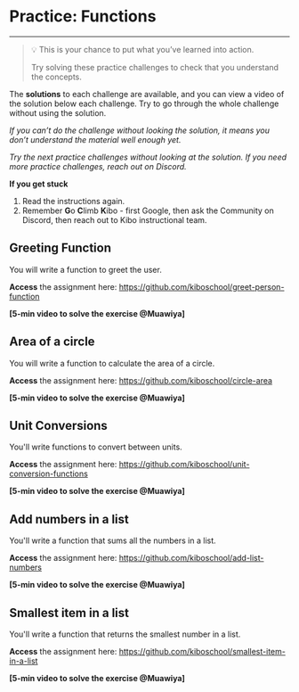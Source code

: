 # Practice: Functions

---

> 💡 This is your chance to put what you’ve learned into action. 
>
> Try solving these practice challenges to check that you understand the concepts.

The **solutions** to each challenge are available, and you can view a video of the solution below each challenge. 
Try to go through the whole challenge without using the solution.

_If you can’t do the challenge without looking the solution, it means you don’t understand the material well enough yet._

_Try the next practice challenges without looking at the solution. If you need more practice challenges, reach out on Discord._

<aside>

**If you get stuck** 
1. Read the instructions again. 
2. Remember **G**o **C**limb **K**ibo - first Google, then ask the Community on Discord, then reach out to Kibo instructional team. 

</aside>

## Greeting Function

You will write a function to greet the user.

**Access** the assignment here: https://github.com/kiboschool/greet-person-function

**[5-min video to solve the exercise @Muawiya]**

## Area of a circle

You will write a function to calculate the area of a circle.

**Access** the assignment here: https://github.com/kiboschool/circle-area

**[5-min video to solve the exercise @Muawiya]**

## Unit Conversions

You'll write functions to convert between units.

**Access** the assignment here: https://github.com/kiboschool/unit-conversion-functions

**[5-min video to solve the exercise @Muawiya]**


## Add numbers in a list

You'll write a function that sums all the numbers in a list.

**Access** the assignment here: https://github.com/kiboschool/add-list-numbers

**[5-min video to solve the exercise @Muawiya]**

## Smallest item in a list

You'll write a function that returns the smallest number in a list.

**Access** the assignment here: https://github.com/kiboschool/smallest-item-in-a-list

**[5-min video to solve the exercise @Muawiya]**
